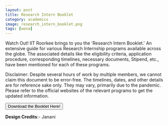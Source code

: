 ```yaml
---
layout: post
title: Research Intern Booklet
category: academics
image: research_intern_booklet.png
tags: [wona]
---
```


Watch Out! IIT Roorkee brings to you the 'Research Intern Booklet.' An extensive guide for various Research Internship programs available across the globe. The associated details like the eligibility criteria, application procedure, corresponding timelines, necessary documents, Stipend, etc., have been mentioned for each of these programs.

Disclaimer: Despite several hours of work by multiple members, we cannot claim this document to be error-free. The timelines, dates, and other details are for reference sake only. They may vary, primarily due to the pandemic. Please refer to the official websites of the relevant programs to get the updated information.

<a href="/Research_intern_Booklet.pdf" style="text-align: center"><button type="button" class="btn btn-primary btn-block btn-lg">Download the Booklet Here!</button></a>

**Design Credits**:- Janani